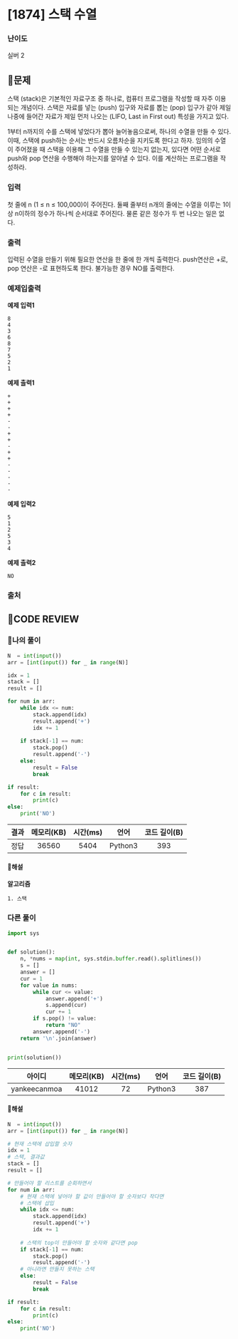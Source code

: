 # [1874] 스택 수열

### **난이도**
실버 2
## **📝문제**
스택 (stack)은 기본적인 자료구조 중 하나로, 컴퓨터 프로그램을 작성할 때 자주 이용되는 개념이다. 스택은 자료를 넣는 (push) 입구와 자료를 뽑는 (pop) 입구가 같아 제일 나중에 들어간 자료가 제일 먼저 나오는 (LIFO, Last in First out) 특성을 가지고 있다.

1부터 n까지의 수를 스택에 넣었다가 뽑아 늘어놓음으로써, 하나의 수열을 만들 수 있다. 이때, 스택에 push하는 순서는 반드시 오름차순을 지키도록 한다고 하자. 임의의 수열이 주어졌을 때 스택을 이용해 그 수열을 만들 수 있는지 없는지, 있다면 어떤 순서로 push와 pop 연산을 수행해야 하는지를 알아낼 수 있다. 이를 계산하는 프로그램을 작성하라.
### **입력**
첫 줄에 n (1 ≤ n ≤ 100,000)이 주어진다. 둘째 줄부터 n개의 줄에는 수열을 이루는 1이상 n이하의 정수가 하나씩 순서대로 주어진다. 물론 같은 정수가 두 번 나오는 일은 없다.
### **출력**
입력된 수열을 만들기 위해 필요한 연산을 한 줄에 한 개씩 출력한다. push연산은 +로, pop 연산은 -로 표현하도록 한다. 불가능한 경우 NO를 출력한다.
### **예제입출력**

**예제 입력1**

```
8
4
3
6
8
7
5
2
1
```

**예제 출력1**

```
+
+
+
+
-
-
+
+
-
+
+
-
-
-
-
-
```

**예제 입력2**

```
5
1
2
5
3
4
```

**예제 출력2**

```
NO
```

### **출처**

## **🧐CODE REVIEW**

### **🧾나의 풀이**

```python
N  = int(input())
arr = [int(input()) for _ in range(N)]

idx = 1
stack = []
result = []

for num in arr:
    while idx <= num:
        stack.append(idx)
        result.append('+')
        idx += 1
    
    if stack[-1] == num:
        stack.pop()
        result.append('-')
    else:
        result = False
        break

if result:
    for c in result:
        print(c)
else:
    print('NO')
```

결과| 메모리(KB) |	시간(ms) |	언어 |	코드 길이(B)
:----:|:-----:|:-----:|:-----:|:--------:
정답|36560|5404|Python3|393
#### **📝해설**

**알고리즘**
```
1. 스택
```

### **다른 풀이**

```python
import sys


def solution():
    n, *nums = map(int, sys.stdin.buffer.read().splitlines())
    s = []
    answer = []
    cur = 1
    for value in nums:
        while cur <= value:
            answer.append('+')
            s.append(cur)
            cur += 1
        if s.pop() != value:
            return "NO"
        answer.append('-')
    return '\n'.join(answer)


print(solution())
```

아이디 | 메모리(KB) |	시간(ms) |	언어 |	코드 길이(B) 
:-----:|:-----:|:-----:|:----:|:--------:
yankeecanmoa|41012|72|Python3|387
#### **📝해설**

```python
N  = int(input())
arr = [int(input()) for _ in range(N)]

# 현재 스택에 삽입할 숫자
idx = 1
# 스택, 결과값
stack = []
result = []

# 만들어야 할 리스트를 순회하면서
for num in arr:
    # 현재 스택에 넣어야 할 값이 만들어야 할 숫자보다 작다면
    # 스택에 삽입
    while idx <= num:
        stack.append(idx)
        result.append('+')
        idx += 1
    
    # 스택의 top이 만들어야 할 숫자와 같다면 pop
    if stack[-1] == num:
        stack.pop()
        result.append('-')
    # 아니라면 만들지 못하는 스택
    else:
        result = False
        break

if result:
    for c in result:
        print(c)
else:
    print('NO')
```